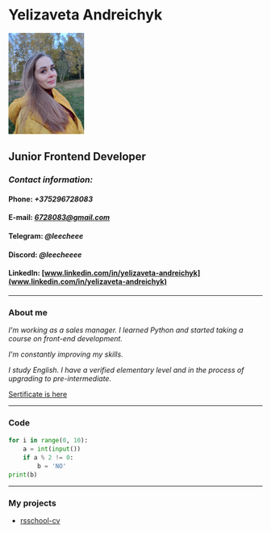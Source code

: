 # Yelizaveta Andreichyk         

<img src="photo.jpg" alt="isolated" width="150"/>

## **Junior Frontend Developer**

### *Contact information:*

#### **Phone:** *+375296728083*
#### **E-mail:** *6728083@gmail.com*
#### **Telegram:** *@leecheee*
#### **Discord:** *@leecheeee*
#### **LinkedIn:** [www.linkedin.com/in/yelizaveta-andreichyk](www.linkedin.com/in/yelizaveta-andreichyk)

---

### **About mе**

*I'm working as a sales manager. I learned Python and started taking a course on front-end development.*

*I'm constantly improving my skills.*

*I study English. I have a verified elementary level and in the process of upgrading to pre-intermediate.* 

[Sertificate is here](https://cert.str.by/streamline-certificate/B15DE546E215F3644B827E8E7D350DF8)

---

### Code

```py
for i in range(0, 10):
    a = int(input())
    if a % 2 != 0:
        b = 'NO'
print(b)
```

---

### My projects

- [rsschool-cv](https://github.com/leecheeee/rsschool-cv)